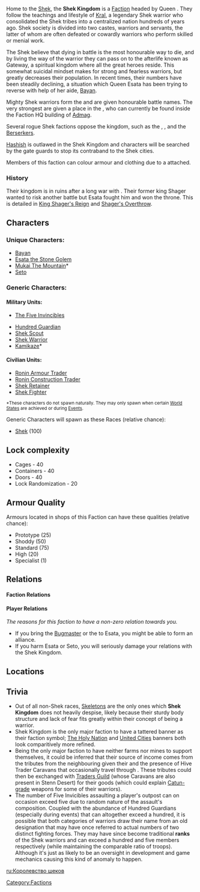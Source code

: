Home to the [Shek](Shek.md "wikilink"), the **Shek Kingdom** is a
[Faction](Faction.md "wikilink") headed by Queen [](Stone_Golem.md). They follow the teachings and lifestyle
of [Kral](Way_Of_The_Warrior:_The_Book_Of_Kral "wikilink"), a legendary
Shek warrior who consolidated the Shek tribes into a centralized nation
hundreds of years ago. Shek society is divided into two castes, warriors
and servants, the latter of whom are often defeated or cowardly warriors
who perform skilled or menial work.

The Shek believe that dying in battle is the most honourable way to die,
and by living the way of the warrior they can pass on to the afterlife
known as Gateway, a spiritual kingdom where all the great heroes reside.
This somewhat suicidal mindset makes for strong and fearless warriors,
but greatly decreases their population. In recent times, their numbers
have been steadily declining, a situation which Queen Esata has been
trying to reverse with help of her aide, [Bayan](Bayan.md "wikilink").

Mighty Shek warriors form the [](Hundred_Guardian.md) and are given honourable battle
names. The very strongest are given a place in the [](The_Five_Invincibles.md), who can currently be
found inside the Faction HQ building of [Admag](Admag.md "wikilink").

Several rogue Shek factions oppose the kingdom, such as the [](03%20-%20Projects%20&%20Wikis/Kenshi/Kenshi%20Wiki/Kenshi%20Wiki%20Template/Band_of_Bones.md), [](03%20-%20Projects%20&%20Wikis/Kenshi/Kenshi%20Wiki/Kenshi%20Wiki%20Template/Kral's_Chosen.md), and the
[Berserkers](03%20-%20Projects%20&%20Wikis/Kenshi/Kenshi%20Wiki/Kenshi%20Wiki%20Template/Berserkers.md "wikilink").

[Hashish](Hashish.md "wikilink") is outlawed in the Shek Kingdom and
characters will be searched by the gate guards to stop its contraband to
the Shek cities.

Members of this faction can colour armour and clothing due to a [](Colour_Scheme.md) attached.

### History

Their kingdom is in ruins after a long war with [](03%20-%20Projects%20&%20Wikis/Kenshi/Kenshi%20Wiki/Kenshi%20Wiki%20Template/The_Holy_Nation.md). Their former king Shager wanted to
risk another battle but Esata fought him and won the throne. This is
detailed in [King Shager's Reign](King_Shager's_Reign.md "wikilink") and
[Shager's Overthrow](Shager's_Overthrow.md "wikilink").

## Characters

### Unique Characters:

- [Bayan](Bayan.md "wikilink")
- [Esata the Stone Golem](Stone_Golem.md "wikilink")
- [Mukai The Mountain](Mukai_the_Mountain.md "wikilink")\*
- [Seto](Seto.md "wikilink")

### Generic Characters:

#### Military Units:

- [The Five Invincibles](The_Five_Invincibles.md "wikilink")

<!-- -->

- [Hundred Guardian](Hundred_Guardian.md "wikilink")
- [Shek Scout](Shek_Scout.md "wikilink")
- [Shek Warrior](Shek_Warrior.md "wikilink")
- [Kamikaze](Kamikaze.md "wikilink")\*

#### Civilian Units:

- [Ronin Armour Trader](Ronin_Armour_Trader.md "wikilink")
- [Ronin Construction Trader](Ronin_Construction_Trader.md "wikilink")
- [Shek Retainer](Shek_Retainer.md "wikilink")
- [Shek Fighter](Shek_Fighter.md "wikilink")

<sup>\*These characters do not spawn naturally. They may only spawn when
certain [World States](World_States.md "wikilink") are achieved or during
[Events](Events.md "wikilink").</sup>

Generic Characters will spawn as these Races (relative chance):

- [Shek](Shek.md "wikilink") (100)

## Lock complexity

- Cages - 40
- Containers - 40
- Doors - 40
- Lock Randomization - 20

## Armour Quality

Armours located in shops of this Faction can have these qualities
(relative chance):

- Prototype (25)
- Shoddy (50)
- Standard (75)
- High (20)
- Specialist (1)

## Relations

#### Faction Relations

#### Player Relations

*The reasons for this faction to have a non-zero relation towards you.*

- If you bring the [Bugmaster](Bugmaster.md "wikilink") or the [](Holy_Lord_Phoenix.md) to Esata, you might be able to
  form an alliance.
- If you harm Esata or Seto, you will seriously damage your relations
  with the Shek Kingdom.

## Locations

## Trivia

- Out of all non-Shek races, [Skeletons](Skeletons.md "wikilink") are the
  only ones which **Shek Kingdom** does not heavily despise, likely
  because their sturdy body structure and lack of fear fits greatly
  within their concept of being a warrior.
- Shek Kingdom is the only major faction to have a tattered banner as
  their faction symbol; [The Holy Nation](03%20-%20Projects%20&%20Wikis/Kenshi/Kenshi%20Wiki/Kenshi%20Wiki%20Template/The_Holy_Nation.md "wikilink")
  and [United Cities](03%20-%20Projects%20&%20Wikis/Kenshi/Kenshi%20Wiki/Kenshi%20Wiki%20Template/United_Cities.md "wikilink") banners both look
  comparitively more refined.
- Being the only major faction to have neither farms nor mines to
  support themselves, it could be inferred that their source of income
  comes from the tributes from the neighbouring [](Western_Hive.md) given their [](Tribute_Round.md) and the presence
  of Hive Trader Caravans that occasionally travel through [](Stenn_Desert.md). These tributes could then be
  exchanged with [Traders Guild](Traders_Guild.md "wikilink") (whose
  Caravans are also present in Stenn Desert) for their goods (which
  could explain [Catun-grade](Catun_Scrapmasters.md "wikilink") weapons for
  some of their warriors).
- The number of Five Invicibles assaulting a player's outpost can on
  occasion exceed five due to random nature of the assault's
  composition. Coupled with the abundance of Hundred Guardians
  (especially during events) that can altogether exceed a hundred, it is
  possible that both categories of warriors draw their name from an old
  designation that may have once referred to actual numbers of two
  distinct fighting forces. They may have since become traditional
  **ranks** of the Shek warriors and can exceed a hundred and five
  members respectively (while maintaining the comparable ratio of
  troops). Although it's just as likely to be an oversight in
  development and game mechanics causing this kind of anomaly to happen.

[ru:Королевство шеков](ru:Королевство_шеков "wikilink")

[Category:Factions](Category:Factions "wikilink")